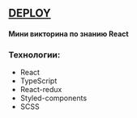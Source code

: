 ## [DEPLOY](https://react-quiz-eosin-one.vercel.app/)

#### Мини викторина по знанию React

### Технологии:
- React
- TypeScript
- React-redux
- Styled-components
- SCSS

